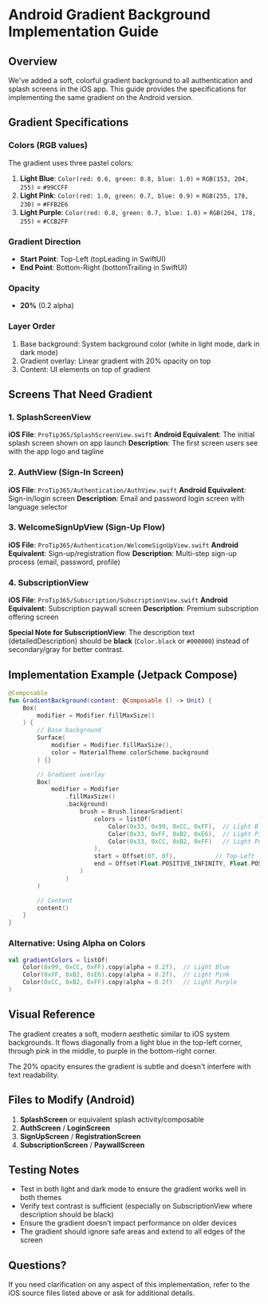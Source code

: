# Android Gradient Background Implementation Guide

## Overview
We've added a soft, colorful gradient background to all authentication and splash screens in the iOS app. This guide provides the specifications for implementing the same gradient on the Android version.

## Gradient Specifications

### Colors (RGB values)
The gradient uses three pastel colors:
1. **Light Blue**: `Color(red: 0.6, green: 0.8, blue: 1.0)` = `RGB(153, 204, 255)` = `#99CCFF`
2. **Light Pink**: `Color(red: 1.0, green: 0.7, blue: 0.9)` = `RGB(255, 178, 230)` = `#FFB2E6`
3. **Light Purple**: `Color(red: 0.8, green: 0.7, blue: 1.0)` = `RGB(204, 178, 255)` = `#CCB2FF`

### Gradient Direction
- **Start Point**: Top-Left (topLeading in SwiftUI)
- **End Point**: Bottom-Right (bottomTrailing in SwiftUI)

### Opacity
- **20%** (0.2 alpha)

### Layer Order
1. Base background: System background color (white in light mode, dark in dark mode)
2. Gradient overlay: Linear gradient with 20% opacity on top
3. Content: UI elements on top of gradient

## Screens That Need Gradient

### 1. SplashScreenView
**iOS File**: `ProTip365/SplashScreenView.swift`
**Android Equivalent**: The initial splash screen shown on app launch
**Description**: The first screen users see with the app logo and tagline

### 2. AuthView (Sign-In Screen)
**iOS File**: `ProTip365/Authentication/AuthView.swift`
**Android Equivalent**: Sign-in/login screen
**Description**: Email and password login screen with language selector

### 3. WelcomeSignUpView (Sign-Up Flow)
**iOS File**: `ProTip365/Authentication/WelcomeSignUpView.swift`
**Android Equivalent**: Sign-up/registration flow
**Description**: Multi-step sign-up process (email, password, profile)

### 4. SubscriptionView
**iOS File**: `ProTip365/Subscription/SubscriptionView.swift`
**Android Equivalent**: Subscription paywall screen
**Description**: Premium subscription offering screen

**Special Note for SubscriptionView**: The description text (detailedDescription) should be **black** (`Color.black` or `#000000`) instead of secondary/gray for better contrast.

## Implementation Example (Jetpack Compose)

```kotlin
@Composable
fun GradientBackground(content: @Composable () -> Unit) {
    Box(
        modifier = Modifier.fillMaxSize()
    ) {
        // Base background
        Surface(
            modifier = Modifier.fillMaxSize(),
            color = MaterialTheme.colorScheme.background
        ) {}

        // Gradient overlay
        Box(
            modifier = Modifier
                .fillMaxSize()
                .background(
                    brush = Brush.linearGradient(
                        colors = listOf(
                            Color(0x33, 0x99, 0xCC, 0xFF),  // Light Blue with 20% opacity
                            Color(0x33, 0xFF, 0xB2, 0xE6),  // Light Pink with 20% opacity
                            Color(0x33, 0xCC, 0xB2, 0xFF)   // Light Purple with 20% opacity
                        ),
                        start = Offset(0f, 0f),           // Top-Left
                        end = Offset(Float.POSITIVE_INFINITY, Float.POSITIVE_INFINITY) // Bottom-Right
                    )
                )
        )

        // Content
        content()
    }
}
```

### Alternative: Using Alpha on Colors

```kotlin
val gradientColors = listOf(
    Color(0x99, 0xCC, 0xFF).copy(alpha = 0.2f),  // Light Blue
    Color(0xFF, 0xB2, 0xE6).copy(alpha = 0.2f),  // Light Pink
    Color(0xCC, 0xB2, 0xFF).copy(alpha = 0.2f)   // Light Purple
)
```

## Visual Reference

The gradient creates a soft, modern aesthetic similar to iOS system backgrounds. It flows diagonally from a light blue in the top-left corner, through pink in the middle, to purple in the bottom-right corner.

The 20% opacity ensures the gradient is subtle and doesn't interfere with text readability.

## Files to Modify (Android)

1. **SplashScreen** or equivalent splash activity/composable
2. **AuthScreen** / **LoginScreen**
3. **SignUpScreen** / **RegistrationScreen**
4. **SubscriptionScreen** / **PaywallScreen**

## Testing Notes

- Test in both light and dark mode to ensure the gradient works well in both themes
- Verify text contrast is sufficient (especially on SubscriptionView where description should be black)
- Ensure the gradient doesn't impact performance on older devices
- The gradient should ignore safe areas and extend to all edges of the screen

## Questions?

If you need clarification on any aspect of this implementation, refer to the iOS source files listed above or ask for additional details.

